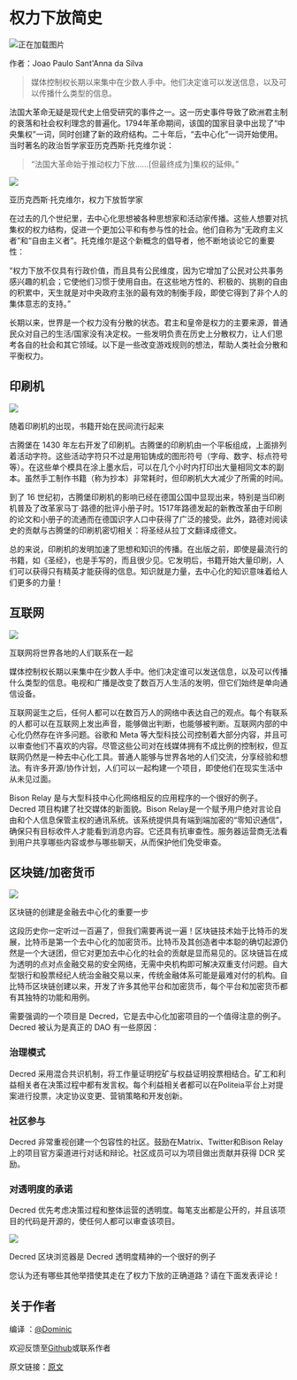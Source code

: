 # **权力下放简史**

![正在加载图片](https://github.com/Decred-CN/articles/blob/master/img/FAIL--7-.png)

作者：Joao Paulo Sant'Anna da Silva

> 媒体控制权长期以来集中在少数人手中。他们决定谁可以发送信息，以及可以传播什么类型的信息。

法国大革命无疑是现代史上倍受研究的事件之一。这一历史事件导致了欧洲君主制的衰落和社会权利理念的普遍化。1794年革命期间，该国的国家目录中出现了“中央集权”一词，同时创建了新的政府结构。二十年后，“去中心化”一词开始使用。当时著名的政治哲学家亚历克西斯·托克维尔说：

> “法国大革命始于推动权力下放……[但最终成为]集权的延伸。”

![](https://github.com/Decred-CN/articles/blob/master/img/image-9.png)

亚历克西斯·托克维尔，权力下放哲学家

在过去的几个世纪里，去中心化思想被各种思想家和活动家传播。这些人想要对抗集权的权力结构，促进一个更加公平和有参与性的社会。他们自称为“无政府主义者”和“自由主义者”。托克维尔是这个新概念的倡导者，他不断地谈论它的重要性：

“权力下放不仅具有行政价值，而且具有公民维度，因为它增加了公民对公共事务感兴趣的机会；它使他们习惯于使用自由。在这些地方性的、积极的、挑剔的自由的积累中，天生就是对中央政府主张的最有效的制衡手段，即使它得到了非个人的集体意志的支持。”

长期以来，世界是一个权力没有分散的状态。君主和皇帝是权力的主要来源，普通民众对自己的生活/国家没有决定权。一些发明负责在历史上分散权力，让人们思考各自的社会和其它领域。以下是一些改变游戏规则的想法，帮助人类社会分散和平衡权力。


## 印刷机

![](https://github.com/Decred-CN/articles/blob/master/img/image-10.png)

随着印刷机的出现，书籍开始在民间流行起来

古腾堡在 1430 年左右开发了印刷机。古腾堡的印刷机由一个平板组成，上面排列着活动字符。这些活动字符只不过是用铅铸成的图形符号（字母、数字、标点符号等）。在这些单个模具在涂上墨水后，可以在几个小时内打印出大量相同文本的副本。虽然手工制作书籍（称为抄本）非常耗时，但印刷机大大减少了所需的时间。

到了 16 世纪初，古腾堡印刷机的影响已经在德国公国中显现出来，特别是当印刷机普及了改革家马丁·路德的批评小册子时。1517年路德发起的新教改革由于印刷的论文和小册子的流通而在德国识字人口中获得了广泛的接受。此外，路德对阅读史的贡献与古腾堡的印刷机密切相关：将圣经从拉丁文翻译成德文。

总的来说，印刷机的发明加速了思想和知识的传播。在出版之前，即使是最流行的书籍，如《圣经》，也是手写的，而且很少见。它发明后，书籍开始大量印刷，人们可以获得只有精英才能获得的信息。知识就是力量，去中心化的知识意味着给人们更多的力量！


## 互联网

![](https://github.com/Decred-CN/articles/blob/master/img/image-11.png)

互联网将世界各地的人们联系在一起

媒体控制权长期以来集中在少数人手中。他们决定谁可以发送信息，以及可以传播什么类型的信息。电视和广播是改变了数百万人生活的发明，但它们始终是单向通信设备。

互联网诞生之后，任何人都可以在数百万人的网络中表达自己的观点。每个有联系的人都可以在互联网上发出声音，能够做出判断，也能够被判断。互联网内部的中心化仍然存在许多问题。谷歌和 Meta 等大型科技公司控制着大部分内容，并且可以审查他们不喜欢的内容。尽管这些公司对在线媒体拥有不成比例的控制权，但互联网仍然是一种去中心化工具。普通人能够与世界各地的人们交流，分享经验和想法。有许多开源/协作计划，人们可以一起构建一个项目，即使他们在现实生活中从未见过面。

Bison Relay 是与大型科技中心化网络相反的应用程序的一个很好的例子。Decred 项目构建了社交媒体的新面貌。Bison Relay是一个赋予用户绝对言论自由和个人信息保管主权的通讯系统。该系统提供具有端到端加密的“零知识通信”，确保只有目标收件人才能看到消息内容。它还具有抗审查性。服务器运营商无法看到用户共享哪些内容或参与哪些聊天，从而保护他们免受审查。


## 区块链/加密货币

![](https://github.com/Decred-CN/articles/blob/master/img/FAIL--7-.png)

区块链的创建是金融去中心化的重要一步

这段历史你一定听过一百遍了，但我们需要再说一遍！区块链技术始于比特币的发展，比特币是第一个去中心化的加密货币。比特币及其创造者中本聪的确切起源仍然是一个大谜团，但它对更加去中心化的社会的贡献是显而易见的。区块链旨在成为透明的点对点金融交易的安全网络，无需中央机构即可解决双重支付问题。自大型银行和股票经纪人统治金融交易以来，传统金融体系可能是最难对付的机构。自比特币区块链创建以来，开发了许多其他平台和加密货币，每个平台和加密货币都有其独特的功能和用例。

需要强调的一个项目是 Decred，它是去中心化加密项目的一个值得注意的例子。Decred 被认为是真正的 DAO 有一些原因：

### 治理模式

Decred 采用混合共识机制，将工作量证明挖矿与权益证明投票相结合。矿工和利益相关者在决策过程中都有发言权。每个利益相关者都可以在Politeia平台上对提案进行投票，决定协议变更、营销策略和开发创新。

### 社区参与

Decred 非常重视创建一个包容性的社区。鼓励在Matrix、Twitter和Bison Relay上的项目官方渠道进行对话和辩论。社区成员可以为项目做出贡献并获得 DCR 奖励。

### 对透明度的承诺

Decred 优先考虑决策过程和整体运营的透明度。每笔支出都是公开的，并且该项目的代码是开源的，使任何人都可以审查该项目。

![](https://github.com/Decred-CN/articles/blob/master/img/Captura-de-Tela-2023-06-25-a-s-15.16.56.png)

Decred 区块浏览器是 Decred 透明度精神的一个很好的例子

您认为还有哪些其他举措使其走在了权力下放的正确道路？请在下面发表评论！

## 关于作者

编译 ：[@Dominic](https://twitter.com/wanbihou)

欢迎反馈至[Github](https://github.com/DominicTing)或联系作者

原文链接：[原文](https://www.decredmagazine.com/how-did-we-get-here-a-brief-history-of-decentralization/)





